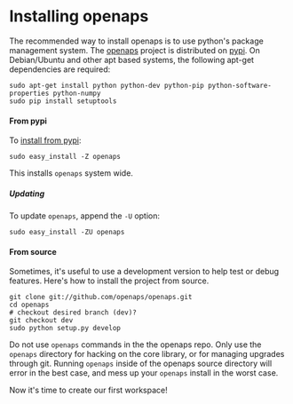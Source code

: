 
# Installing openaps

The recommended way to install openaps is to use python's package management system.
The [openaps] project is distributed on [pypi][openaps on pypi].
On Debian/Ubuntu and other apt based systems, the following apt-get dependencies are required:

    sudo apt-get install python python-dev python-pip python-software-properties python-numpy
    sudo pip install setuptools

[openaps]: https://github.com/openaps/openaps
[openaps on pypi]: https://pypi.python.org/pypi/openaps

#### From pypi

To [install from pypi](https://pypi.python.org/pypi/openaps):

    sudo easy_install -Z openaps

This installs `openaps` system wide.

##### Updating
To update `openaps`, append the `-U` option:

    sudo easy_install -ZU openaps


#### From source
Sometimes, it's useful to use a development version to help test or debug
features.  Here's how to install the project from source.

    git clone git://github.com/openaps/openaps.git
    cd openaps
    # checkout desired branch (dev)?
    git checkout dev
    sudo python setup.py develop

Do not use `openaps` commands in the the openaps repo.  Only use the
`openaps` directory for hacking on the core library, or for managing
upgrades through git.  Running `openaps` inside of the openaps
source directory will error in the best case, and mess up your
`openaps` install in the worst case.

Now it's time to create our first workspace!

